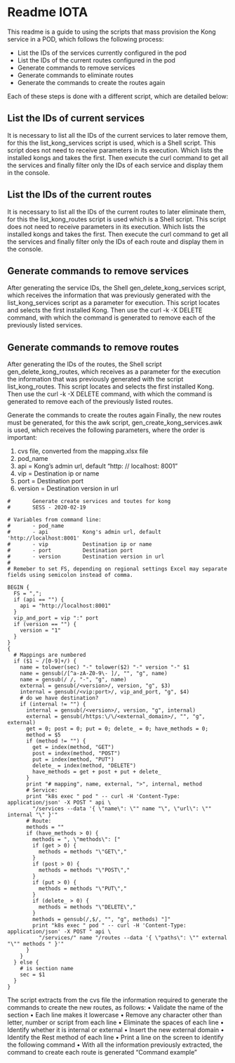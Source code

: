 # Readme IOTA
This readme is a guide to using the scripts that mass provision the Kong service in a POD, which follows the following process:

   * List the IDs of the services currently configured in the pod
   * List the IDs of the current routes configured in the pod
   * Generate commands to remove services
   * Generate commands to eliminate routes
   * Generate the commands to create the routes again
   
Each of these steps is done with a different script, which are detailed below:

## List the IDs of current services
It is necessary to list all the IDs of the current services to later remove them, for this the list_kong_services script is used, which is a Shell script. This script does not need to receive parameters in its execution. Which lists the installed kongs and takes the first. Then execute the curl command to get all the services and finally filter only the IDs of each service and display them in the console.

## List the IDs of the current routes
It is necessary to list all the IDs of the current routes to later eliminate them, for this the list_kong_routes script is used which is a Shell script. This script does not need to receive parameters in its execution. Which lists the installed kongs and takes the first. Then execute the curl command to get all the services and finally filter only the IDs of each route and display them in the console.

## Generate commands to remove services
After generating the service IDs, the Shell gen_delete_kong_services script, which receives the information that was previously generated with the list_kong_services script as a parameter for execution. This script locates and selects the first installed Kong. Then use the curl -k -X DELETE command, with which the command is generated to remove each of the previously listed services.

## Generate commands to remove routes
After generating the IDs of the routes, the Shell script gen_delete_kong_routes, which receives as a parameter for the execution the information that was previously generated with the script list_kong_routes. This script locates and selects the first installed Kong. Then use the curl -k -X DELETE command, with which the command is generated to remove each of the previously listed routes.

Generate the commands to create the routes again
Finally, the new routes must be generated, for this the awk script, gen_create_kong_services.awk is used, which receives the following parameters, where the order is important:
1. cvs file, converted from the mapping.xlsx file
2. pod_name
3. api = Kong’s admin url, default “http: // localhost: 8001”
4. vip = Destination ip or name
5. port = Destination port
6. version = Destination version in url

```
#       Generate create services and toutes for kong
#       SESS - 2020-02-19

# Variables from command line:
#       - pod_name
#       - api           Kong's admin url, default 'http://localhost:8001'
#       - vip           Destination ip or name
#       - port          Destination port
#       - version       Destination version in url
#
# Remeber to set FS, depending on regional settings Excel may separate fields using semicolon instead of comma.

BEGIN {
  FS = ",";
  if (api == "") {
    api = "http://localhost:8001"
  }
  vip_and_port = vip ":" port
  if (version == "") {
    version = "1"
  }
}
{
  # Mappings are numbered
  if ($1 ~ /[0-9]+/) {
    name = tolower(sec) "-" tolower($2) "-" version "-" $1
    name = gensub(/[^a-zA-Z0-9\- ]/, "", "g", name)
    name = gensub(/ /, "-", "g", name)
    external = gensub(/<version>/, version, "g", $3)
    internal = gensub(/<vip:port>/, vip_and_port, "g", $4)
    # do we have destination?
    if (internal != "") {
      internal = gensub(/<version>/, version, "g", internal)
      external = gensub(/https:\/\/<external_domain>/, "", "g", external)
      get = 0; post = 0; put = 0; delete_ = 0; have_methods = 0;
      method = $5
      if (method != "") {
        get = index(method, "GET")
        post = index(method, "POST")
        put = index(method, "PUT")
        delete_ = index(method, "DELETE")
        have_methods = get + post + put + delete_
      }
      print "# mapping", name, external, ">", internal, method
      # Service:
      print "k8s exec " pod " -- curl -H 'Content-Type: application/json' -X POST " api \
        "/services --data '{ \"name\": \"" name "\", \"url\": \"" internal "\" }'"
      # Route:
      methods = ""
      if (have_methods > 0) {
        methods = ", \"methods\": ["
        if (get > 0) {
          methods = methods "\"GET\","
        }
        if (post > 0) {
          methods = methods "\"POST\","
        }
        if (put > 0) {
          methods = methods "\"PUT\","
        }
        if (delete_ > 0) {
          methods = methods "\"DELETE\","
        }
        methods = gensub(/,$/, "", "g", methods) "]"
        print "k8s exec " pod " -- curl -H 'Content-Type: application/json' -X POST " api \
          "/services/" name "/routes --data '{ \"paths\": \"" external "\"" methods " }'"
      }
    }
  } else {
    # is section name
    sec = $1
  }
}

```
The script extracts from the cvs file the information required to generate the commands to create the new routes, as follows:
• Validate the name of the section
• Each line makes it lowercase
• Remove any character other than letter, number or script from each line
• Eliminate the spaces of each line
• Identify whether it is internal or external
• Insert the new external domain
• Identify the Rest method of each line
• Print a line on the screen to identify the following command
• With all the information previously extracted, the command to create each route is generated
“Command example”
